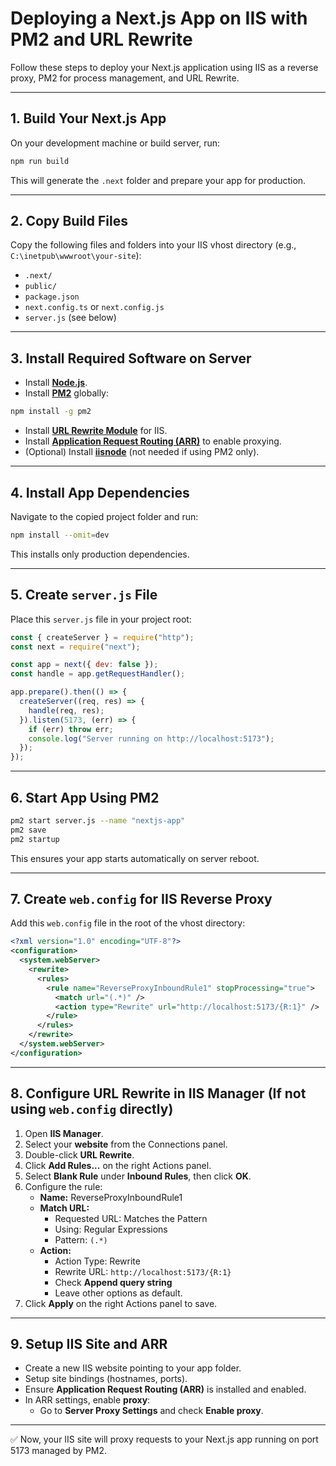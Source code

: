 
# Deploying a Next.js App on IIS with PM2 and URL Rewrite

Follow these steps to deploy your Next.js application using IIS as a reverse proxy, PM2 for process management, and URL Rewrite.

---

## 1. Build Your Next.js App

On your development machine or build server, run:

```bash
npm run build
```

This will generate the `.next` folder and prepare your app for production.

---

## 2. Copy Build Files

Copy the following files and folders into your IIS vhost directory (e.g., `C:\inetpub\wwwroot\your-site`):

- `.next/`
- `public/`
- `package.json`
- `next.config.ts` or `next.config.js`
- `server.js` (see below)

---

## 3. Install Required Software on Server

- Install **[Node.js](https://nodejs.org/)**.
- Install **[PM2](https://pm2.keymetrics.io/)** globally:

```bash
npm install -g pm2
```

- Install **[URL Rewrite Module](https://www.iis.net/downloads/microsoft/url-rewrite)** for IIS.
- Install **[Application Request Routing (ARR)](https://www.iis.net/downloads/microsoft/application-request-routing)** to enable proxying.
- (Optional) Install **[iisnode](https://github.com/Azure/iisnode)** (not needed if using PM2 only).

---

## 4. Install App Dependencies

Navigate to the copied project folder and run:

```bash
npm install --omit=dev
```

This installs only production dependencies.

---

## 5. Create `server.js` File

Place this `server.js` file in your project root:

```js
const { createServer } = require("http");
const next = require("next");

const app = next({ dev: false });
const handle = app.getRequestHandler();

app.prepare().then(() => {
  createServer((req, res) => {
    handle(req, res);
  }).listen(5173, (err) => {
    if (err) throw err;
    console.log("Server running on http://localhost:5173");
  });
});
```

---

## 6. Start App Using PM2

```bash
pm2 start server.js --name "nextjs-app"
pm2 save
pm2 startup
```

This ensures your app starts automatically on server reboot.

---

## 7. Create `web.config` for IIS Reverse Proxy

Add this `web.config` file in the root of the vhost directory:

```xml
<?xml version="1.0" encoding="UTF-8"?>
<configuration>
  <system.webServer>
    <rewrite>
      <rules>
        <rule name="ReverseProxyInboundRule1" stopProcessing="true">
          <match url="(.*)" />
          <action type="Rewrite" url="http://localhost:5173/{R:1}" />
        </rule>
      </rules>
    </rewrite>
  </system.webServer>
</configuration>
```

---

## 8. Configure URL Rewrite in IIS Manager (If not using `web.config` directly)

1. Open **IIS Manager**.
2. Select your **website** from the Connections panel.
3. Double-click **URL Rewrite**.
4. Click **Add Rules...** on the right Actions panel.
5. Select **Blank Rule** under **Inbound Rules**, then click **OK**.
6. Configure the rule:
   - **Name:** ReverseProxyInboundRule1
   - **Match URL:**
     - Requested URL: Matches the Pattern
     - Using: Regular Expressions
     - Pattern: `(.*)`
   - **Action:**
     - Action Type: Rewrite
     - Rewrite URL: `http://localhost:5173/{R:1}`
     - Check **Append query string**
     - Leave other options as default.
7. Click **Apply** on the right Actions panel to save.

---

## 9. Setup IIS Site and ARR

- Create a new IIS website pointing to your app folder.
- Setup site bindings (hostnames, ports).
- Ensure **Application Request Routing (ARR)** is installed and enabled.
- In ARR settings, enable **proxy**:
  - Go to **Server Proxy Settings** and check **Enable proxy**.

---

✅ Now, your IIS site will proxy requests to your Next.js app running on port 5173 managed by PM2.
